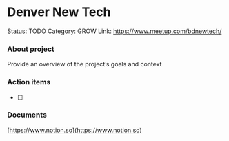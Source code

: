 # Denver New Tech

Status: TODO
Category: GROW
Link: https://www.meetup.com/bdnewtech/

### About project

Provide an overview of the project’s goals and context

### Action items

- [ ]  

### Documents

[https://www.notion.so](https://www.notion.so)